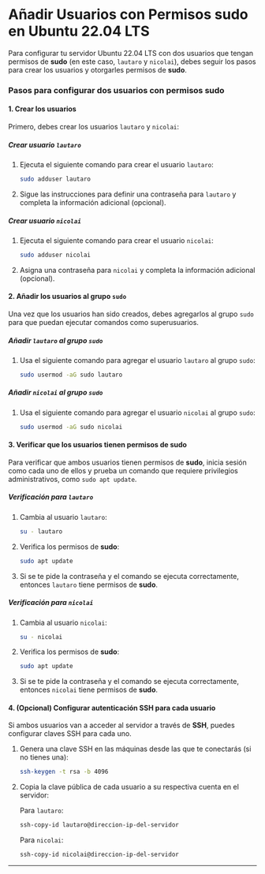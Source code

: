 
# Añadir Usuarios con Permisos **sudo** en Ubuntu 22.04 LTS

Para configurar tu servidor Ubuntu 22.04 LTS con dos usuarios que tengan permisos de **sudo** (en este caso, `lautaro` y `nicolai`), debes seguir los pasos para crear los usuarios y otorgarles permisos de **sudo**.

### Pasos para configurar dos usuarios con permisos **sudo**

#### 1. **Crear los usuarios**

Primero, debes crear los usuarios `lautaro` y `nicolai`:

##### Crear usuario `lautaro`

1. Ejecuta el siguiente comando para crear el usuario `lautaro`:

   ```bash
   sudo adduser lautaro
   ```

2. Sigue las instrucciones para definir una contraseña para `lautaro` y completa la información adicional (opcional).

##### Crear usuario `nicolai`

1. Ejecuta el siguiente comando para crear el usuario `nicolai`:

   ```bash
   sudo adduser nicolai
   ```

2. Asigna una contraseña para `nicolai` y completa la información adicional (opcional).

#### 2. **Añadir los usuarios al grupo `sudo`**

Una vez que los usuarios han sido creados, debes agregarlos al grupo `sudo` para que puedan ejecutar comandos como superusuarios.

##### Añadir `lautaro` al grupo `sudo`

1. Usa el siguiente comando para agregar el usuario `lautaro` al grupo `sudo`:

   ```bash
   sudo usermod -aG sudo lautaro
   ```

##### Añadir `nicolai` al grupo `sudo`

1. Usa el siguiente comando para agregar el usuario `nicolai` al grupo `sudo`:

   ```bash
   sudo usermod -aG sudo nicolai
   ```

#### 3. **Verificar que los usuarios tienen permisos de sudo**

Para verificar que ambos usuarios tienen permisos de **sudo**, inicia sesión como cada uno de ellos y prueba un comando que requiere privilegios administrativos, como `sudo apt update`.

##### Verificación para `lautaro`

1. Cambia al usuario `lautaro`:

   ```bash
   su - lautaro
   ```

2. Verifica los permisos de **sudo**:

   ```bash
   sudo apt update
   ```

3. Si se te pide la contraseña y el comando se ejecuta correctamente, entonces `lautaro` tiene permisos de **sudo**.

##### Verificación para `nicolai`

1. Cambia al usuario `nicolai`:

   ```bash
   su - nicolai
   ```

2. Verifica los permisos de **sudo**:

   ```bash
   sudo apt update
   ```

3. Si se te pide la contraseña y el comando se ejecuta correctamente, entonces `nicolai` tiene permisos de **sudo**.

#### 4. **(Opcional) Configurar autenticación SSH para cada usuario**

Si ambos usuarios van a acceder al servidor a través de **SSH**, puedes configurar claves SSH para cada uno.

1. Genera una clave SSH en las máquinas desde las que te conectarás (si no tienes una):

   ```bash
   ssh-keygen -t rsa -b 4096
   ```

2. Copia la clave pública de cada usuario a su respectiva cuenta en el servidor:

   Para `lautaro`:

   ```bash
   ssh-copy-id lautaro@direccion-ip-del-servidor
   ```

   Para `nicolai`:

   ```bash
   ssh-copy-id nicolai@direccion-ip-del-servidor
   ```

---

